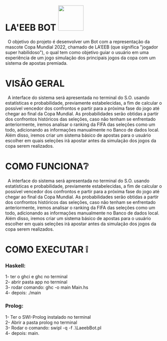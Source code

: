# LA'EEB BOT <img src="https://image.jimcdn.com/app/cms/image/transf/dimension=328x10000:format=png/path/s6d54c624f88c95ec/image/i8f83a3fff45b76f8/version/1655735029/la-eeb-2022.png" width=80px> 

&nbsp;  O objetivo do projeto é desenvolver um Bot com a representação da mascote Copa Mundial 2022, chamado de LA’EEB (que significa "jogador super habilidoso"), o qual tem como objetivo guiar o usuário em uma experiência de um jogo simulação dos principais jogos da copa com um sistema de apostas premiada.

# VISÃO GERAL 
&nbsp;  A interface do sistema será apresentada no terminal do S.O. usando estatísticas e probabilidade, previamente estabelecidas, a fim de calcular o possível vencedor dos confrontos e partir para a próxima fase do jogo até chegar ao final da Copa Mundial. As probabilidades serão obtidas a partir dos confrontos históricos das seleções, caso não tenham se enfrentado anteriormente, iremos analisar o ranking da FIFA das seleções como um todo, adicionando as informações manualmente no Banco de dados local. Além disso, iremos criar um sistema básico de apostas para o usuário escolher em quais seleções irá apostar antes da simulação dos jogos da copa serem realizados.

#  COMO FUNCIONA❔

&nbsp;  A interface do sistema será apresentada no terminal do S.O. usando estatísticas e probabilidade, previamente estabelecidas, a fim de calcular o possível vencedor dos confrontos e partir para a próxima fase do jogo até chegar ao final da Copa Mundial. As probabilidades serão obtidas a partir dos confrontos históricos das seleções, caso não tenham se enfrentado anteriormente, iremos analisar o ranking da FIFA das seleções como um todo, adicionando as informações manualmente no Banco de dados local. Além disso, iremos criar um sistema básico de apostas para o usuário escolher em quais seleções irá apostar antes da simulação dos jogos da copa serem realizados.

# COMO EXECUTAR ❕
<h3>Haskell: </h3>
1- ter o ghci e ghc no terminal <br>
2- abrir pasta app no terminal <br>
3- rodar comando: ghc -o main Main.hs <br>
4- depois: ./main <br>

<h3>Prolog: </h3>
1- Ter o SWI-Prolog instalado no terminal <br>
2- Abrir a pasta prolog no terminal <br>
3- Rodar o comando: swipl -q -f .\LaeebBot.pl <br>
4- depois: main.



 
